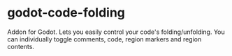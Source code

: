 # godot-code-folding
Addon for Godot. Lets you easily control your code's folding/unfolding. You can individually toggle comments, code, region markers and region contents.
